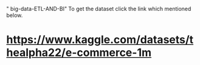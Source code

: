 " big-data-ETL-AND-BI" 
To get the dataset click the link which mentioned below.
# https://www.kaggle.com/datasets/thealpha22/e-commerce-1m

